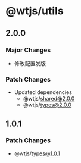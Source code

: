 # @wtjs/utils

## 2.0.0

### Major Changes

- 修改配置发版

### Patch Changes

- Updated dependencies
  - @wtjs/shared@2.0.0
  - @wtjs/types@2.0.0

## 1.0.1

### Patch Changes

- @wtjs/types@1.0.1
